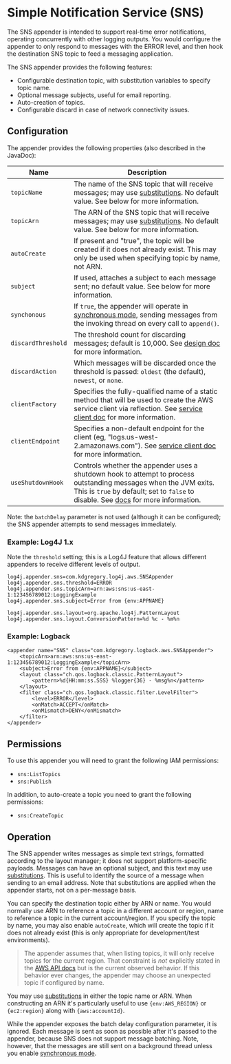 # Simple Notification Service (SNS)

The SNS appender is intended to support real-time error notifications, operating concurrently
with other logging outputs. You would configure the appender to only respond to messages with
the ERROR level, and then hook the destination SNS topic to feed a messaging application.

The SNS appender provides the following features:

* Configurable destination topic, with substitution variables to specify topic name.
* Optional message subjects, useful for email reporting.
* Auto-creation of topics.
* Configurable discard in case of network connectivity issues.


## Configuration

The appender provides the following properties (also described in the JavaDoc):

Name                | Description
--------------------|----------------------------------------------------------------
`topicName`         | The name of the SNS topic that will receive messages; may use [substitutions](substitutions.md). No default value. See below for more information.
`topicArn`          | The ARN of the SNS topic that will receive messages; may use [substitutions](substitutions.md). No default value. See below for more information.
`autoCreate`        | If present and "true", the topic will be created if it does not already exist. This may only be used when specifying topic by name, not ARN.
`subject`           | If used, attaches a subject to each message sent; no default value. See below for more information.
`synchonous`        | If `true`, the appender will operate in [synchronous mode](design.md#synchronous-mode), sending messages from the invoking thread on every call to `append()`.
`discardThreshold`  | The threshold count for discarding messages; default is 10,000. See [design doc](design.md#message-discard) for more information.
`discardAction`     | Which messages will be discarded once the threshold is passed: `oldest` (the default), `newest`, or `none`.
`clientFactory`     | Specifies the fully-qualified name of a static method that will be used to create the AWS service client via reflection. See [service client doc](service-client.md) for more information.
`clientEndpoint`    | Specifies a non-default endpoint for the client (eg, "logs.us-west-2.amazonaws.com"). See [service client doc](service-client.md) for more information.
`useShutdownHook`   | Controls whether the appender uses a shutdown hook to attempt to process outstanding messages when the JVM exits. This is `true` by default; set to `false` to disable. See [docs](design.md#shutdown-hooks) for more information.

Note: the `batchDelay` parameter is not used (although it can be configured); the SNS appender attempts to send messages immediately.


### Example: Log4J 1.x

Note the `threshold` setting; this is a Log4J feature that allows different appenders to receive different levels of output.

```
log4j.appender.sns=com.kdgregory.log4j.aws.SNSAppender
log4j.appender.sns.threshold=ERROR
log4j.appender.sns.topicArn=arn:aws:sns:us-east-1:123456789012:LoggingExample
log4j.appender.sns.subject=Error from {env:APPNAME}

log4j.appender.sns.layout=org.apache.log4j.PatternLayout
log4j.appender.sns.layout.ConversionPattern=%d %c - %m%n
```


### Example: Logback

```
<appender name="SNS" class="com.kdgregory.logback.aws.SNSAppender">
    <topicArn>arn:aws:sns:us-east-1:123456789012:LoggingExample</topicArn>
    <subject>Error from {env:APPNAME}</subject>
    <layout class="ch.qos.logback.classic.PatternLayout">
        <pattern>%d{HH:mm:ss.SSS} %logger{36} - %msg%n</pattern>
    </layout>
    <filter class="ch.qos.logback.classic.filter.LevelFilter">
        <level>ERROR</level>
        <onMatch>ACCEPT</onMatch>
        <onMismatch>DENY</onMismatch>
    </filter>
</appender>
```


## Permissions

To use this appender you will need to grant the following IAM permissions:

* `sns:ListTopics`
* `sns:Publish`

In addition, to auto-create a topic you need to grant the following permissions:

* `sns:CreateTopic`


## Operation

The SNS appender writes messages as simple text strings, formatted according to the layout manager;
it does not support platform-specific payloads. Messages can have an optional subject, and this text
may use [substitutions](substitutions.md). This is useful to identify the source of a message when
sending to an email address. Note that substitutions are applied when the appender starts, not on a
per-message basis.

You can specify the destination topic either by ARN or name. You would normally use ARN to reference
a topic in a different account or region, name to reference a topic in the current account/region. If
you specify the topic by name, you may also enable `autoCreate`, which will create the topic if it
does not already exist (this is only appropriate for development/test environments).

> The appender assumes that, when listing topics, it will only receive topics for the current region.
  That constraint is _not_ explicitly stated in the [AWS API docs](http://docs.aws.amazon.com/sns/latest/api/API_ListTopics.html)
  but is the current observed behavior. If this behavior ever changes, the appender may choose an
  unexpected topic if configured by name.

You may use [substitutions](substitutions.md) in either the topic name or ARN. When constructing an
ARN it's particularly useful to use `{env:AWS_REGION}` or `{ec2:region}` along with `{aws:accountId}`.

While the appender exposes the batch delay configuration parameter, it is ignored. Each message is
sent as soon as possible after it's passed to the appender, because SNS does not support message batching.
Note, however, that the messages are still sent on a background thread unless you enable
[synchronous mode](docs/design.md#synchronous-mode).
